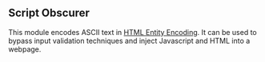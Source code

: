 ## Script Obscurer
This module encodes ASCII text in [HTML Entity Encoding](https://www.w3schools.com/html/html_entities.asp). It can be used to bypass input validation techniques and inject Javascript and HTML into a webpage.


